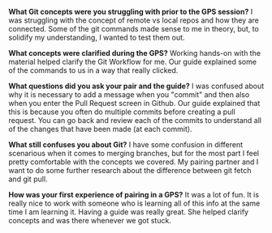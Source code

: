 **What Git concepts were you struggling with prior to the GPS session?**
I was struggling with the concept of remote vs local repos and how they are connected. Some of the git commands made sense to me in theory, but, to solidify my understanding, I wanted to test them out. 

**What concepts were clarified during the GPS?**
Working hands-on with the material helped clarify the Git Workflow for me. Our guide explained some of the commands to us in a way that really clicked. 

**What questions did you ask your pair and the guide?**
I was confused about why it is necessary to add a message when you "commit" and then also when you enter the Pull Request screen in Github. Our guide explained that this is because you often do multiple commits before creating a pull request. You can go back and review each of the commits to understand all of the changes that have been made (at each commit). 

**What still confuses you about Git?**
I have some confusion in different scenarious when it comes to merging branches, but for the most part I feel pretty comfortable with the concepts we covered. My pairing partner and I want to do some further research about the difference between git fetch and git pull.

**How was your first experience of pairing in a GPS?**
It was a lot of fun. It is really nice to work with someone who is learning all of this info at the same time I am learning it. Having a guide was really great. She helped clarify concepts and was there whenever we got stuck. 